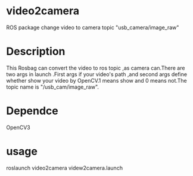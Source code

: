 # video2camera
ROS package change video to camera topic "usb_camera/image_raw"
# Description
This Rosbag can convert the video to ros topic ,as camera can.There are two args in launch .First args if your video's path ,and second args define whether show your video by OpenCV.1 means show and 0 means not.The topic name is "/usb_cam/image_raw". 
# Dependce
OpenCV3
# usage
roslaunch video2camera videw2camera.launch
